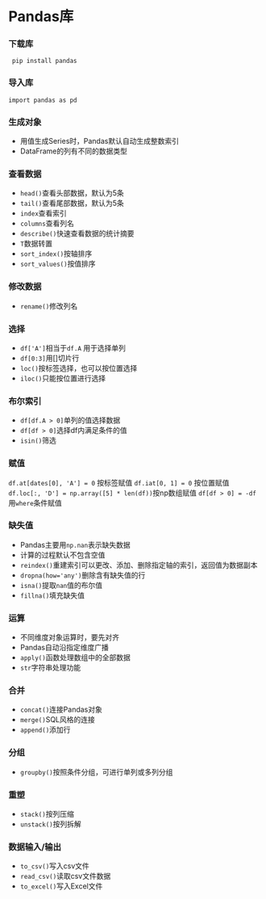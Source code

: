 # Pandas库

### 下载库
` pip install pandas`

### 导入库
`import pandas as pd`

### 生成对象
- 用值生成Series时，Pandas默认自动生成整数索引
- DataFrame的列有不同的数据类型

### 查看数据
- `head()`查看头部数据，默认为5条
- `tail()`查看尾部数据，默认为5条
- `index`查看索引
- `columns`查看列名
- `describe()`快速查看数据的统计摘要
- `T`数据转置
- `sort_index()`按轴排序
- `sort_values()`按值排序

### 修改数据
- `rename()`修改列名

### 选择
- `df['A']`相当于`df.A` 用于选择单列
- `df[0:3]`用[]切片行
- `loc()`按标签选择，也可以按位置选择
- `iloc()`只能按位置进行选择

### 布尔索引
- `df[df.A > 0]`单列的值选择数据
- `df[df > 0]`选择df内满足条件的值
- `isin()`筛选

### 赋值
`df.at[dates[0], 'A'] = 0` 按标签赋值
`df.iat[0, 1] = 0` 按位置赋值
`df.loc[:, 'D'] = np.array([5] * len(df))`按np数组赋值
`df[df > 0] = -df`用`where`条件赋值

### 缺失值
- Pandas主要用`np.nan`表示缺失数据
- 计算的过程默认不包含空值
- `reindex()`重建索引可以更改、添加、删除指定轴的索引，返回值为数据副本
- `dropna(how='any')`删除含有缺失值的行
- `isna()`提取`nan`值的布尔值
- `fillna()`填充缺失值

### 运算
- 不同维度对象运算时，要先对齐
- Pandas自动沿指定维度广播
- `apply()`函数处理数组中的全部数据
- `str`字符串处理功能

### 合并
- `concat()`连接Pandas对象
- `merge()`SQL风格的连接
- `append()`添加行

### 分组
- `groupby()`按照条件分组，可进行单列或多列分组

### 重塑
- `stack()`按列压缩
- `unstack()`按列拆解

### 数据输入/输出
- `to_csv()`写入csv文件
- `read_csv()`读取csv文件数据
- `to_excel()`写入Excel文件